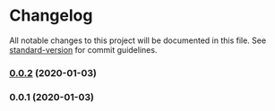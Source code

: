 # Changelog

All notable changes to this project will be documented in this file. See [standard-version](https://github.com/conventional-changelog/standard-version) for commit guidelines.

### [0.0.2](http://github.com///compare/v0.0.1...v0.0.2) (2020-01-03)

### 0.0.1 (2020-01-03)
